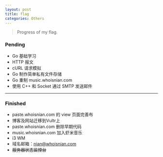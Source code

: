 ```yaml
---
layout: post
title: flag
categories: Others
---
```


> Progress of my flag.  

<!-- more -->

### Pending
* Go 基础学习
* HTTP 报文
* cURL 请求模拟
* Go 制作简单私有文件存储
* Go 重制 music.whoisnian.com
* 使用 C++ 和 Socket 通过 SMTP 发送邮件

---

### Finished
* paste.whoisnian.com 的 view 页面完善布
* 博客及网站迁移到Vultr上
* paste.whoisnian.com 删除早期代码
* music.whoisnian.com 加入虾米音乐
* i3 WM
* 域名邮箱：nian@whoisnian.com
* ~~服务器状态监控台~~
